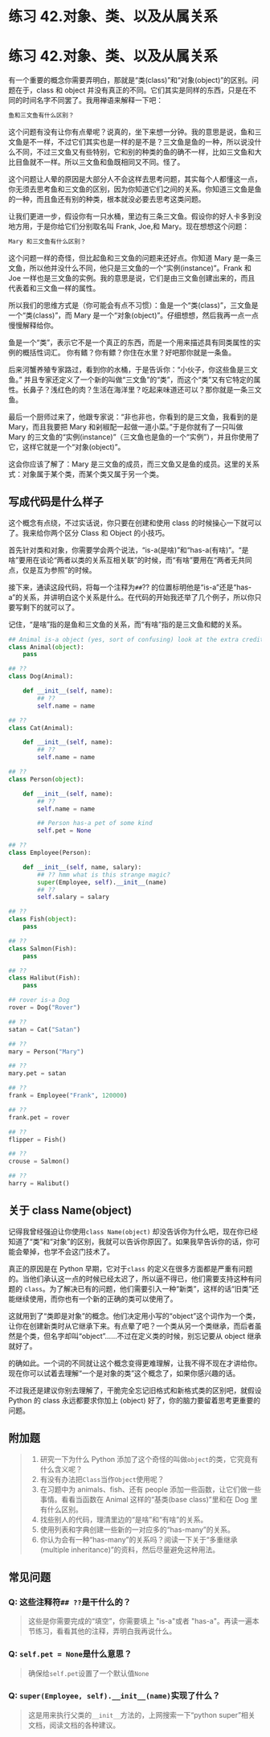 # 练习 42.对象、类、以及从属关系

# 练习 42.对象、类、以及从属关系

有一个重要的概念你需要弄明白，那就是“类(class)”和“对象(object)”的区别。问题在于，class 和 object 并没有真正的不同。它们其实是同样的东西，只是在不同的时间名字不同罢了。我用禅语来解释一下吧：

```py
鱼和三文鱼有什么区别？ 
```

这个问题有没有让你有点晕呢？说真的，坐下来想一分钟。我的意思是说，鱼和三文鱼是不一样，不过它们其实也是一样的是不是？三文鱼是鱼的一种，所以说没什么不同，不过三文鱼又有些特别，它和别的种类的鱼的确不一样，比如三文鱼和大比目鱼就不一样。所以三文鱼和鱼既相同又不同。怪了。

这个问题让人晕的原因是大部分人不会这样去思考问题，其实每个人都懂这一点，你无须去思考鱼和三文鱼的区别，因为你知道它们之间的关系。你知道三文鱼是鱼的一种，而且鱼还有别的种类，根本就没必要去思考这类问题。

让我们更进一步，假设你有一只水桶，里边有三条三文鱼。假设你的好人卡多到没地方用，于是你给它们分别取名叫 Frank, Joe,和 Mary。现在想想这个问题：

```py
Mary 和三文鱼有什么区别？ 
```

这个问题一样的奇怪，但比起鱼和三文鱼的问题来还好点。你知道 Mary 是一条三文鱼，所以他并没什么不同，他只是三文鱼的一个“实例(instance)”。Frank 和 Joe 一样也是三文鱼的实例。我的意思是说，它们是由三文鱼创建出来的，而且代表着和三文鱼一样的属性。

所以我们的思维方式是（你可能会有点不习惯）：鱼是一个“类(class)”，三文鱼是一个“类(class)”，而 Mary 是一个“对象(object)”。仔细想想，然后我再一点一点慢慢解释给你。

鱼是一个“类”，表示它不是一个真正的东西，而是一个用来描述具有同类属性的实例的概括性词汇。 你有鳍？你有鳔？你住在水里？好吧那你就是一条鱼。

后来河蟹养殖专家路过，看到你的水桶，于是告诉你：“小伙子，你这些鱼是三文鱼。” 并且专家还定义了一个新的叫做“三文鱼”的“类”，而这个“类”又有它特定的属性。长鼻子？浅红色的肉？生活在海洋里？吃起来味道还可以？那你就是一条三文鱼。

最后一个厨师过来了，他跟专家说：“非也非也，你看到的是三文鱼，我看到的是 Mary，而且我要把 Mary 和剁椒配一起做一道小菜。”于是你就有了一只叫做 Mary 的三文鱼的“实例(instance)”（三文鱼也是鱼的一个“实例”），并且你使用了它，这样它就是一个“对象(object)”。

这会你应该了解了：Mary 是三文鱼的成员，而三文鱼又是鱼的成员。这里的关系式：对象属于某个类，而某个类又属于另一个类。

## 写成代码是什么样子

这个概念有点绕，不过实话说，你只要在创建和使用 class 的时候操心一下就可以了。我来给你两个区分 Class 和 Object 的小技巧。

首先针对类和对象，你需要学会两个说法，“is-a(是啥)”和“has-a(有啥)”。“是啥”要用在谈论“两者以类的关系互相关联”的时候，而“有啥”要用在“两者无共同点，仅是互为参照”的时候。

接下来，通读这段代码，将每一个注释为`##`?? 的位置标明他是“is-a”还是“has-a”的关系，并讲明白这个关系是什么。在代码的开始我还举了几个例子，所以你只要写剩下的就可以了。

记住，“是啥”指的是鱼和三文鱼的关系，而“有啥”指的是三文鱼和鳃的关系。

```py
## Animal is-a object (yes, sort of confusing) look at the extra credit
class Animal(object):
    pass

## ??
class Dog(Animal):

    def __init__(self, name):
        ## ??
        self.name = name

## ??
class Cat(Animal):

    def __init__(self, name):
        ## ??
        self.name = name

## ??
class Person(object):

    def __init__(self, name):
        ## ??
        self.name = name

        ## Person has-a pet of some kind
        self.pet = None

## ??
class Employee(Person):

    def __init__(self, name, salary):
        ## ?? hmm what is this strange magic?
        super(Employee, self).__init__(name)
        ## ??
        self.salary = salary

## ??
class Fish(object):
    pass

## ??
class Salmon(Fish):
    pass

## ??
class Halibut(Fish):
    pass

## rover is-a Dog
rover = Dog("Rover")

## ??
satan = Cat("Satan")

## ??
mary = Person("Mary")

## ??
mary.pet = satan

## ??
frank = Employee("Frank", 120000)

## ??
frank.pet = rover

## ??
flipper = Fish()

## ??
crouse = Salmon()

## ??
harry = Halibut() 
```

## 关于 class Name(object)

记得我曾经强迫让你使用`class Name(object)` 却没告诉你为什么吧，现在你已经知道了“类”和“对象”的区别，我就可以告诉你原因了。如果我早告诉你的话，你可能会晕掉，也学不会这门技术了。

真正的原因是在 Python 早期，它对于`class` 的定义在很多方面都是严重有问题的。当他们承认这一点的时候已经太迟了，所以逼不得已，他们需要支持这种有问题的 `class`。为了解决已有的问题，他们需要引入一种“新类”，这样的话“旧类”还能继续使用，而你也有一个新的正确的类可以使用了。

这就用到了“类即是对象”的概念。他们决定用小写的“object”这个词作为一个类，让你在创建新类时从它继承下来。有点晕了吧？一个类从另一个类继承，而后者虽然是个类，但名字却叫“object”……不过在定义类的时候，别忘记要从 object 继承就好了。

的确如此。一个词的不同就让这个概念变得更难理解，让我不得不现在才讲给你。现在你可以试着去理解“一个是对象的类”这个概念了，如果你感兴趣的话。

不过我还是建议你别去理解了，干脆完全忘记旧格式和新格式类的区别吧，就假设 Python 的 class 永远都要求你加上 (object) 好了，你的脑力要留着思考更重要的问题。

## 附加题

> 1.  研究一下为什么 Python 添加了这个奇怪的叫做`object`的类，它究竟有什么含义呢？
> 2.  有没有办法把`Class`当作`Object`使用呢？
> 3.  在习题中为 animals、fish、还有 people 添加一些函数，让它们做一些事情。看看当函数在 Animal 这样的“基类(base class)”里和在 Dog 里有什么区别。
> 4.  找些别人的代码，理清里边的“是啥”和“有啥”的关系。
> 5.  使用列表和字典创建一些新的一对应多的“has-many”的关系。
> 6.  你认为会有一种“has-many”的关系吗？阅读一下关于“多重继承(multiple inheritance)”的资料，然后尽量避免这种用法。

## 常见问题

### Q: 这些注释符`## ??`是干什么的？

> 这些是你需要完成的“填空”，你需要填上 "is-a"或者 "has-a"。再读一遍本节练习，看看其他的注释，弄明白我再说什么。

### Q: `self.pet = None`是什么意思？

> 确保给`self.pet`设置了一个默认值`None`

### Q: `super(Employee, self).__init__(name)`实现了什么？

> 这是用来执行父类的`__init__`方法的，上网搜索一下“python super”相关文档，阅读文档的各种建议。